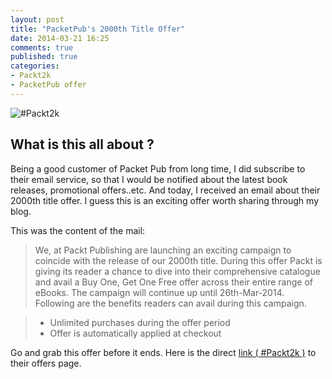 ```yaml
---
layout: post
title: "PacketPub's 2000th Title Offer"
date: 2014-03-21 16:25
comments: true
published: true
categories: 
- Packt2k
- PacketPub offer
---
```


![#Packt2k](http://lh4.googleusercontent.com/-Z3p9zQTOkDo/Uywf-U3Iu-I/AAAAAAAAHfQ/qvPe9fC2MoI/w600-h250-no/2000th-Book-Home-Page-Banner.png)

## What is this all about ?

Being a good customer of Packet Pub from long time, I did subscribe to their email service, so that I would be notified about the latest book releases, promotional offers..etc. And today, I received an email about their 2000th title offer. I guess this is an exciting offer worth sharing through my blog.

This was the content of the mail:

>We, at Packt Publishing are launching an exciting campaign to coincide with the release of our 2000th title. During this offer Packt is giving its reader a chance to dive into their comprehensive catalogue and avail a Buy One, Get One Free offer across their entire range of eBooks.
The campaign will continue up until 26th-Mar-2014. Following are the benefits readers can avail during this campaign.

>	- Unlimited purchases during the offer period
>	- Offer is automatically applied at checkout

Go and grab this offer before it ends. Here is the direct [link ( #Packt2k )](bit.ly/1j26nPN) to their offers page.

